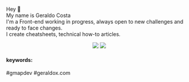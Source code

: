 Hey 👋  
My name is Geraldo Costa  
I'm a Front-end working in progress, always open to new challenges and ready to face changes.  
I create cheatsheets, technical how-to articles. 

<div align="center">
  <a href="https://github.com/geraldotech"></a>
  <img height="180em" src="https://github-readme-stats.vercel.app/api?username=geraldotech&show_icons=true&theme=dark&include_all_commits=true&count_private=true"/>
  <img height="180em" src="https://github-readme-stats.vercel.app/api/top-langs/?username=geraldotech&hide=html,php&layout=compact&langs_count=7&theme=dark"/>
</div>
<!---
old top lags:
<img height="180em" src="https://github-readme-stats.vercel.app/api/top-langs/?username=geraldotech&layout=compact&langs_count=7&theme=dark"/>

url to get changes:
  <img src="https://github-readme-stats.vercel.app/api/top-langs/?username=itsrasfa&hide=html;php&layout=compact&langs_count=7&theme=nord&bg_color=0D1017&hide_border=true"/>

--->
  
  <div style="display: inline_block"><br>
   <img align="center" alt="Geral-HTML" height="30" width="40" src="https://raw.githubusercontent.com/devicons/devicon/master/icons/javascript/javascript-plain.svg">
  <img align="center" alt="Geral-HTML" height="30" width="40" src="https://raw.githubusercontent.com/devicons/devicon/master/icons/html5/html5-original.svg">
  <img align="center" alt="Geral-CSS" height="30" width="40" src="https://raw.githubusercontent.com/devicons/devicon/master/icons/css3/css3-original.svg">
   <img align="center" alt="Geral-CSS" height="30" width="40" src="https://cdn.jsdelivr.net/gh/devicons/devicon/icons/php/php-original.svg">
       <img align="center" alt="Geral-CSS" height="30" width="65" src="https://img.shields.io/badge/Ubuntu-E95420?style=for-the-badge&logo=ubuntu&logoColor=white">

</div>
 
  ##
  
  <div>
  <a href="https://instagram.com/gmapdev" target="_blank"><img src="https://img.shields.io/badge/-Instagram-%23E4405F?style=for-the-badge&logo=instagram&logoColor=white" target="_blank"></a>
  <a href = "mailto:geraldo.filho92@hotmail.com"><img src="https://img.shields.io/badge/-Outlook-%23333?style=for-the-badge&logo=gmail&logoColor=white" target="_blank"></a>
  <a href="https://www.linkedin.com/in/geraldo-petronilo/" target="_blank"><img src="https://img.shields.io/badge/-LinkedIn-%230077B5?style=for-the-badge&logo=linkedin&logoColor=white" target="_blank"></a> 
  </div>
  
  ##
  

  
  
<!---
geraldotech/geraldotech is a ✨ special ✨ repository because its `README.md` (this file) appears on your GitHub profile.
You can click the Preview link to take a look at your changes.
--->
#### keywords:
#gmapdev #geraldox.com
